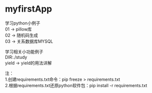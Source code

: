 # myfirstApp

学习python小例子  
01 -> pillow库  
02 -> 随机码生成  
03 -> 关系数据库MYSQL  

学习相关小功能例子  
DIR:./study  
yield -> yield的用法详解




注：  
1.创建requirements.txt命令：pip freeze > requirements.txt  
2.根据requirements.txt还原python软件包：pip install -r requirements.txt  
